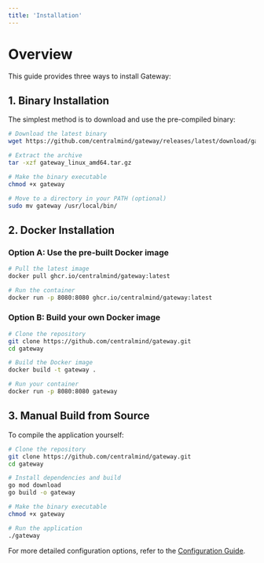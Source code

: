 ```yaml
---
title: 'Installation'
---
```


# Overview

This guide provides three ways to install Gateway:

## 1. Binary Installation

The simplest method is to download and use the pre-compiled binary:

```bash
# Download the latest binary
wget https://github.com/centralmind/gateway/releases/latest/download/gateway_linux_amd64.tar.gz

# Extract the archive
tar -xzf gateway_linux_amd64.tar.gz

# Make the binary executable
chmod +x gateway

# Move to a directory in your PATH (optional)
sudo mv gateway /usr/local/bin/
```

## 2. Docker Installation

### Option A: Use the pre-built Docker image

```bash
# Pull the latest image
docker pull ghcr.io/centralmind/gateway:latest

# Run the container
docker run -p 8080:8080 ghcr.io/centralmind/gateway:latest
```

### Option B: Build your own Docker image

```bash
# Clone the repository
git clone https://github.com/centralmind/gateway.git
cd gateway

# Build the Docker image
docker build -t gateway .

# Run your container
docker run -p 8080:8080 gateway
```

## 3. Manual Build from Source

To compile the application yourself:

```bash
# Clone the repository
git clone https://github.com/centralmind/gateway.git
cd gateway

# Install dependencies and build
go mod download
go build -o gateway

# Make the binary executable
chmod +x gateway

# Run the application
./gateway
```

For more detailed configuration options, refer to the [Configuration Guide](./configuration.md).
